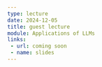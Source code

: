 ```yaml
---
type: lecture
date: 2024-12-05
title: guest lecture
module: Applications of LLMs
links: 
 - url: coming soon
 - name: slides
---
```

<!-- **Suggested Readings:** -->
<!-- - [Readings 1](coming_soon) -->
<!-- - [Readings 2](coming_soon) -->

